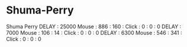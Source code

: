 # Shuma-Perry
Shuma Perry
DELAY : 25000
Mouse : 886 : 160 : Click : 0 : 0 : 0
DELAY : 7000
Mouse : 106 : 14 : Click : 0 : 0 : 0
DELAY : 6300
Mouse : 546 : 341 : Click : 0 : 0 : 0
